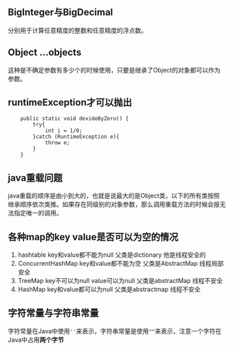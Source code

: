 ## BigInteger与BigDecimal
 分别用于计算任意精度的整数和任意精度的浮点数。
## Object ...objects
 这种是不确定参数有多少个的时候使用，只要是继承了Object的对象都可以作为参数。
## runtimeException才可以抛出

        public static void devideByZero() {
            try{
                int i = 1/0;
            }catch (RuntimeException e){
                throw e;
            }
        }

## java重载问题
   java重载的顺序是由小到大的，也就是说最大的是Object类，以下的所有类按照继承顺序依次类推。如果存在同级别的对象参数，那么调用重载方法的时候会报无法指定唯一的调用。

## 各种map的key value是否可以为空的情况
1. hashtable key和value都不能为null 父类是dictionary 他是线程安全的
2. ConcurrentHashMap key和value都不能为空 父类是AbstractMap 线程局部安全
3. TreeMap key不可以为null value可以为null 父类是abstractMap 线程不安全
4. HashMap key和value都可以为null 父类是abstractmap 线程不安全

## 字符常量与字符串常量
  字符常量在Java中使用`''`来表示，字符串常量是使用`""`来表示，注意一个字符在Java中占用**两个字节**

